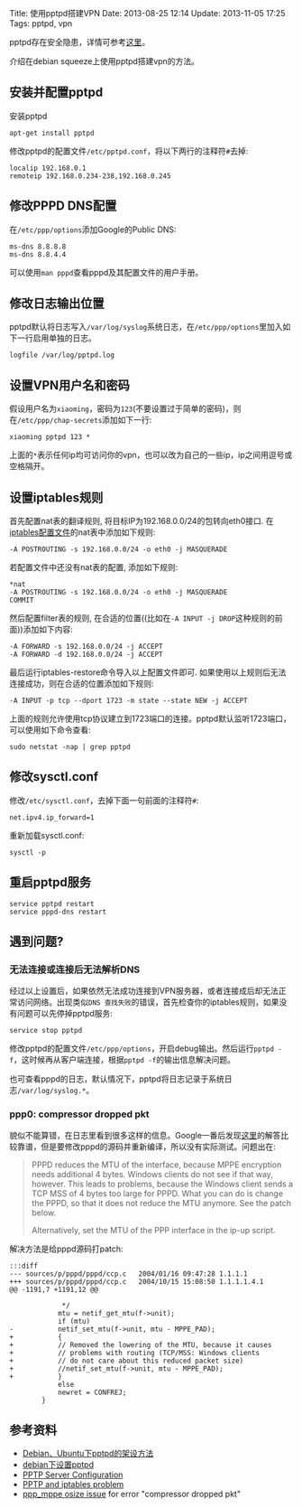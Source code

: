 Title: 使用pptpd搭建VPN
Date: 2013-08-25 12:14
Update: 2013-11-05 17:25
Tags: pptpd, vpn

pptpd存在安全隐患，详情可参考[这里](http://pptpclient.sourceforge.net/protocol-security.phtml)。

介绍在debian squeeze上使用pptpd搭建vpn的方法。
## 安装并配置pptpd

安装pptpd

    apt-get install pptpd

修改pptpd的配置文件`/etc/pptpd.conf`，将以下两行的注释符`#`去掉:

    localip 192.168.0.1
    remoteip 192.168.0.234-238,192.168.0.245

## 修改PPPD DNS配置

在`/etc/ppp/options`添加Google的Public DNS:

    ms-dns 8.8.8.8
    ms-dns 8.8.4.4

可以使用`man pppd`查看pppd及其配置文件的用户手册。

## 修改日志输出位置
pptpd默认将日志写入`/var/log/syslog`系统日志，在`/etc/ppp/options`里加入如下一行启用单独的日志。

    logfile /var/log/pptpd.log

## 设置VPN用户名和密码

假设用户名为`xiaoming`，密码为`123`(不要设置过于简单的密码)，则在`/etc/ppp/chap-secrets`添加如下一行:

    xiaoming pptpd 123 *

上面的`*`表示任何ip均可访问你的vpn，也可以改为自己的一些ip，ip之间用逗号或空格隔开。

## 设置iptables规则

首先配置nat表的翻译规则, 将目标IP为192.168.0.0/24的包转向eth0接口. 在[iptables配置文件](/tips/server_security#iptables)的nat表中添加如下规则:
	
	-A POSTROUTING -s 192.168.0.0/24 -o eth0 -j MASQUERADE

若配置文件中还没有nat表的配置, 添加如下规则:

	*nat
	-A POSTROUTING -s 192.168.0.0/24 -o eth0 -j MASQUERADE
	COMMIT

然后配置filter表的规则, 在合适的位置((比如在`-A INPUT -j DROP`这种规则的前面))添加如下内容:

	
	-A FORWARD -s 192.168.0.0/24 -j ACCEPT
	-A FORWARD -d 192.168.0.0/24 -j ACCEPT

最后运行iptables-restore命令导入以上配置文件即可. 如果使用以上规则后无法连接成功，则在合适的位置添加如下规则:

	
	-A INPUT -p tcp --dport 1723 -m state --state NEW -j ACCEPT

上面的规则允许使用tcp协议建立到1723端口的连接。pptpd默认监听1723端口，可以使用如下命令查看:

    sudo netstat -nap | grep pptpd

## 修改sysctl.conf

修改`/etc/sysctl.conf`，去掉下面一句前面的注释符`#`:

    net.ipv4.ip_forward=1

重新加载sysctl.conf:

    sysctl -p

## 重启pptpd服务

    service pptpd restart
    service pppd-dns restart

## 遇到问题?

### 无法连接或连接后无法解析DNS
经过以上设置后，如果依然无法成功连接到VPN服务器，或者连接成后却无法正常访问网络。出现类似`DNS 查找失败`的错误，首先检查你的iptables规则，如果没有问题可以先停掉pptpd服务:

    service stop pptpd

修改pptpd的配置文件`/etc/ppp/options`，开启debug输出。然后运行`pptpd -f`，这时候再从客户端连接，根据`pptpd -f`的输出信息解决问题。

也可查看pppd的日志，默认情况下，pptpd将日志记录于系统日志`/var/log/syslog.*`。

### ppp0: compressor dropped pkt

貌似不能算错，在日志里看到很多这样的信息。Google一番后发现[这里](http://comments.gmane.org/gmane.linux.ppp/1594)的解答比较靠谱，但是要修改pppd的源码并重新编译，所以没有实际测试。问题出在:
> PPPD reduces the MTU of the interface, because MPPE encryption needs
> additional 4 bytes. Windows clients do not see if that way, however.
> This leads to problems, because the Windows client sends a TCP MSS
> of 4 bytes too large for PPPD.
> What you can do is change the PPPD, so that it does not reduce the MTU anymore.
> See the patch below.
> 
> Alternatively, set the MTU of the PPP interface in the ip-up script.

解决方法是给pppd源码打patch:

    :::diff
	--- sources/p/pppd/pppd/ccp.c	2004/01/16 09:47:28	1.1.1.1
	+++ sources/p/pppd/pppd/ccp.c	2004/10/15 15:08:50	1.1.1.1.4.1
	@@ -1191,7 +1191,12 @@

	  		     */
	  		    mtu = netif_get_mtu(f->unit);
	  		    if (mtu)
	-			netif_set_mtu(f->unit, mtu - MPPE_PAD);
	+		    {
	+			// Removed the lowering of the MTU, because it causes
	+			// problems with routing (TCP/MSS: Windows clients
	+			// do not care about this reduced packet size)
	+			//netif_set_mtu(f->unit, mtu - MPPE_PAD);
	+		    }
	  		    else
	  			newret = CONFREJ;
	  		}

## 参考资料

*  [Debian、Ubuntu下pptpd的架设方法](http://popu.org/post_5.html)
*  [debian下设置pptpd](http://liuzuhuijunlian.blog.163.com/blog/static/72489767201111233410835/)
*  [PPTP Server Configuration](http://www.dd-wrt.com/wiki/index.php/PPTP_Server_Configuration)
*  [PPTP and iptables problem](http://blog.gmane.org/gmane.network.poptop/page=15)
*  [ppp_mppe osize issue](http://comments.gmane.org/gmane.linux.ppp/1594) for error "compressor dropped pkt"

